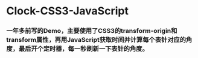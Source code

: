 # Clock-CSS3-JavaScript
### 一年多前写的Demo，主要使用了CSS3的**transform-origin**和**transform**属性，再用JavaScript获取时间并计算每个表针对应的角度，最后开个定时器，每一秒刷新一下表针的角度。
